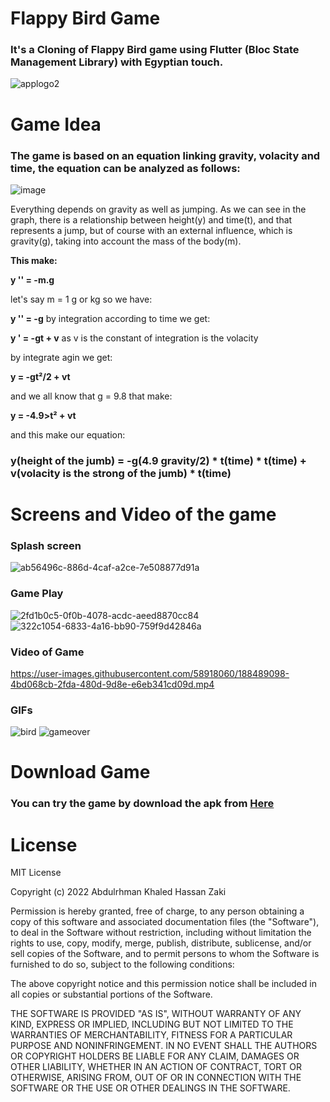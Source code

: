# Flappy Bird Game
### It's a Cloning of Flappy Bird game using Flutter (Bloc State Management Library) with Egyptian touch.
![applogo2](https://user-images.githubusercontent.com/58918060/188484031-128a1a7a-198f-412d-84c4-794f80fd4bcc.png)
# Game Idea
### The game is based on an equation linking gravity, volacity and time, the equation can be analyzed as follows:
![image](https://user-images.githubusercontent.com/58918060/188485587-1a7a15ab-7c8b-412f-b816-87c4f6afebef.png)

Everything depends on gravity as well as jumping. As we can see in the graph, there is a relationship between height(y) and time(t), and that represents a jump, but of course with an external influence, which is gravity(g), taking into account the mass of the body(m).

**This make:**

**y '' = -m.g**

let's say m = 1 g or kg so we have:

**y '' = -g** by integration according to time we get:

**y ' = -gt + v** as v is the constant of integration is the volacity

by integrate agin we get:

**y = -gt²/2 + vt**

and we all know that g = 9.8 that make:

**y = -4.9>t² + vt**

and this make our equation:

### y(height of the jumb) = -g(4.9 gravity/2) * t(time) * t(time) + v(volacity is the strong of the jumb) * t(time)

# Screens and Video of the game
### Splash screen
![ab56496c-886d-4caf-a2ce-7e508877d91a](https://user-images.githubusercontent.com/58918060/188489012-8c1235d8-1494-4188-90af-0d716dad4d6a.jpg)

### Game Play
![2fd1b0c5-0f0b-4078-acdc-aeed8870cc84](https://user-images.githubusercontent.com/58918060/188489033-ff2ad24e-45bd-4e79-81d4-f8c79db3a543.jpg)
![322c1054-6833-4a16-bb90-759f9d42846a](https://user-images.githubusercontent.com/58918060/188489040-47803f21-b7ab-4b02-a15f-cac531f6f2b0.jpg)

### Video of Game
https://user-images.githubusercontent.com/58918060/188489098-4bd068cb-2fda-480d-9d8e-e6eb341cd09d.mp4

### GIFs
![bird](https://user-images.githubusercontent.com/58918060/188489160-2ae0697a-d9aa-4a6b-9509-c004991fb617.gif)
![gameover](https://user-images.githubusercontent.com/58918060/188489164-0eb2db13-d3c2-45da-a9da-a316b3562b97.gif)

# Download Game
### You can try the game by download the apk from **[Here](https://www.facebook.com/abdalrahman.khaled.54/)**

# License

MIT License

Copyright (c) 2022 Abdulrhman Khaled Hassan Zaki

Permission is hereby granted, free of charge, to any person obtaining a copy
of this software and associated documentation files (the "Software"), to deal
in the Software without restriction, including without limitation the rights
to use, copy, modify, merge, publish, distribute, sublicense, and/or sell
copies of the Software, and to permit persons to whom the Software is
furnished to do so, subject to the following conditions:

The above copyright notice and this permission notice shall be included in all
copies or substantial portions of the Software.

THE SOFTWARE IS PROVIDED "AS IS", WITHOUT WARRANTY OF ANY KIND, EXPRESS OR
IMPLIED, INCLUDING BUT NOT LIMITED TO THE WARRANTIES OF MERCHANTABILITY,
FITNESS FOR A PARTICULAR PURPOSE AND NONINFRINGEMENT. IN NO EVENT SHALL THE
AUTHORS OR COPYRIGHT HOLDERS BE LIABLE FOR ANY CLAIM, DAMAGES OR OTHER
LIABILITY, WHETHER IN AN ACTION OF CONTRACT, TORT OR OTHERWISE, ARISING FROM,
OUT OF OR IN CONNECTION WITH THE SOFTWARE OR THE USE OR OTHER DEALINGS IN THE
SOFTWARE.









